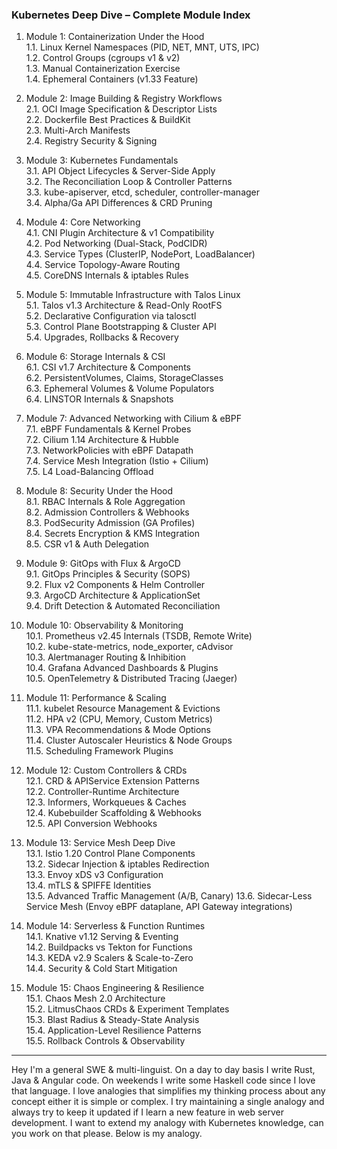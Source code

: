 ### Kubernetes Deep Dive – Complete Module Index  

1. Module 1: Containerization Under the Hood  
   1.1. Linux Kernel Namespaces (PID, NET, MNT, UTS, IPC)  
   1.2. Control Groups (cgroups v1 & v2)  
   1.3. Manual Containerization Exercise  
   1.4. Ephemeral Containers (v1.33 Feature)

2. Module 2: Image Building & Registry Workflows  
   2.1. OCI Image Specification & Descriptor Lists  
   2.2. Dockerfile Best Practices & BuildKit  
   2.3. Multi-Arch Manifests  
   2.4. Registry Security & Signing

3. Module 3: Kubernetes Fundamentals  
   3.1. API Object Lifecycles & Server-Side Apply  
   3.2. The Reconciliation Loop & Controller Patterns  
   3.3. kube-apiserver, etcd, scheduler, controller-manager  
   3.4. Alpha/Ga API Differences & CRD Pruning

4. Module 4: Core Networking  
   4.1. CNI Plugin Architecture & v1 Compatibility  
   4.2. Pod Networking (Dual-Stack, PodCIDR)  
   4.3. Service Types (ClusterIP, NodePort, LoadBalancer)  
   4.4. Service Topology-Aware Routing  
   4.5. CoreDNS Internals & iptables Rules

5. Module 5: Immutable Infrastructure with Talos Linux  
   5.1. Talos v1.3 Architecture & Read-Only RootFS  
   5.2. Declarative Configuration via talosctl  
   5.3. Control Plane Bootstrapping & Cluster API  
   5.4. Upgrades, Rollbacks & Recovery

6. Module 6: Storage Internals & CSI  
   6.1. CSI v1.7 Architecture & Components  
   6.2. PersistentVolumes, Claims, StorageClasses  
   6.3. Ephemeral Volumes & Volume Populators  
   6.4. LINSTOR Internals & Snapshots

7. Module 7: Advanced Networking with Cilium & eBPF  
   7.1. eBPF Fundamentals & Kernel Probes  
   7.2. Cilium 1.14 Architecture & Hubble  
   7.3. NetworkPolicies with eBPF Datapath  
   7.4. Service Mesh Integration (Istio + Cilium)  
   7.5. L4 Load-Balancing Offload

8. Module 8: Security Under the Hood  
   8.1. RBAC Internals & Role Aggregation  
   8.2. Admission Controllers & Webhooks  
   8.3. PodSecurity Admission (GA Profiles)  
   8.4. Secrets Encryption & KMS Integration  
   8.5. CSR v1 & Auth Delegation

9. Module 9: GitOps with Flux & ArgoCD  
   9.1. GitOps Principles & Security (SOPS)  
   9.2. Flux v2 Components & Helm Controller  
   9.3. ArgoCD Architecture & ApplicationSet  
   9.4. Drift Detection & Automated Reconciliation

10. Module 10: Observability & Monitoring  
    10.1. Prometheus v2.45 Internals (TSDB, Remote Write)  
    10.2. kube-state-metrics, node_exporter, cAdvisor  
    10.3. Alertmanager Routing & Inhibition  
    10.4. Grafana Advanced Dashboards & Plugins  
    10.5. OpenTelemetry & Distributed Tracing (Jaeger)

11. Module 11: Performance & Scaling  
    11.1. kubelet Resource Management & Evictions  
    11.2. HPA v2 (CPU, Memory, Custom Metrics)  
    11.3. VPA Recommendations & Mode Options  
    11.4. Cluster Autoscaler Heuristics & Node Groups  
    11.5. Scheduling Framework Plugins

12. Module 12: Custom Controllers & CRDs  
    12.1. CRD & APIService Extension Patterns  
    12.2. Controller-Runtime Architecture  
    12.3. Informers, Workqueues & Caches  
    12.4. Kubebuilder Scaffolding & Webhooks  
    12.5. API Conversion Webhooks

13. Module 13: Service Mesh Deep Dive  
    13.1. Istio 1.20 Control Plane Components  
    13.2. Sidecar Injection & iptables Redirection  
    13.3. Envoy xDS v3 Configuration  
    13.4. mTLS & SPIFFE Identities  
    13.5. Advanced Traffic Management (A/B, Canary)
	13.6. Sidecar-Less Service Mesh (Envoy eBPF dataplane, API Gateway integrations)

14. Module 14: Serverless & Function Runtimes  
    14.1. Knative v1.12 Serving & Eventing  
    14.2. Buildpacks vs Tekton for Functions  
    14.3. KEDA v2.9 Scalers & Scale-to-Zero  
    14.4. Security & Cold Start Mitigation

15. Module 15: Chaos Engineering & Resilience  
    15.1. Chaos Mesh 2.0 Architecture  
    15.2. LitmusChaos CRDs & Experiment Templates  
    15.3. Blast Radius & Steady-State Analysis  
    15.4. Application-Level Resilience Patterns  
    15.5. Rollback Controls & Observability  

***


Hey I'm a general SWE & multi-linguist. On a day to day basis I write Rust, Java & Angular code. On weekends I write some Haskell code since I love that language. I love analogies that simplifies my thinking process about any concept either it is simple or complex. I try maintaining a single analogy and always try to keep it updated if I learn a new feature in web server development. I want to extend my analogy with Kubernetes knowledge, can you work on that please. Below is my analogy.
